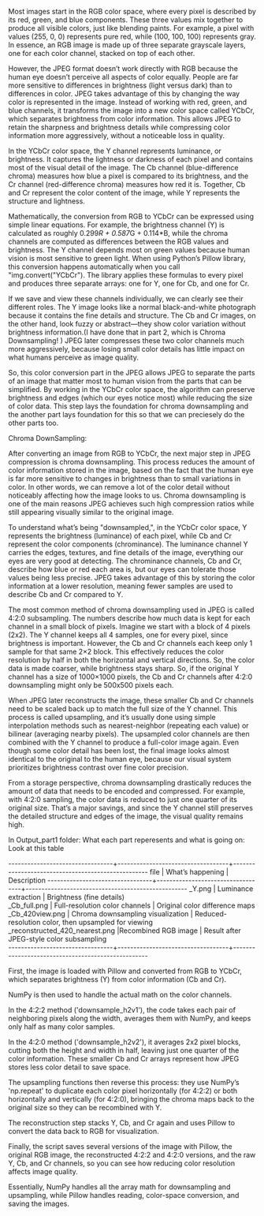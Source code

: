 Most images start in the RGB color space, where every pixel is described by its red, green, and blue components. These three values mix together to produce all visible colors, just like blending paints. For example, a pixel with values (255, 0, 0) represents pure red, while (100, 100, 100) represents gray. In essence, an RGB image is made up of three separate grayscale layers, one for each color channel, stacked on top of each other.

However, the JPEG format doesn’t work directly with RGB because the human eye doesn’t perceive all aspects of color equally. People are far more sensitive to differences in brightness (light versus dark) than to differences in color. JPEG takes advantage of this by changing the way color is represented in the image. Instead of working with red, green, and blue channels, it transforms the image into a new color space called YCbCr, which separates brightness from color information. This allows JPEG to retain the sharpness and brightness details while compressing color information more aggressively, without a noticeable loss in quality.

In the YCbCr color space, the Y channel represents luminance, or brightness. It captures the lightness or darkness of each pixel and contains most of the visual detail of the image. The Cb channel (blue-difference chroma) measures how blue a pixel is compared to its brightness, and the Cr channel (red-difference chroma) measures how red it is. Together, Cb and Cr represent the color content of the image, while Y represents the structure and lightness.

Mathematically, the conversion from RGB to YCbCr can be expressed using simple linear equations. For example, the brightness channel (Y) is calculated as roughly 0.299*R + 0.587*G + 0.114*B, while the chroma channels are computed as differences between the RGB values and brightness. The Y channel depends most on green values because human vision is most sensitive to green light. When using Python’s Pillow library, this conversion happens automatically when you call "img.convert("YCbCr"). The library applies these formulas to every pixel and produces three separate arrays: one for Y, one for Cb, and one for Cr.

If we save and view these channels individually, we can clearly see their different roles. The Y image looks like a normal black-and-white photograph because it contains the fine details and structure. The Cb and Cr images, on the other hand, look fuzzy or abstract—they show color variation without brightness information.(I have done that in part 2, which is Chroma Downsampling! ) JPEG later compresses these two color channels much more aggressively, because losing small color details has little impact on what humans perceive as image quality.

So, this color conversion  part in the JPEG allows JPEG to separate the parts of an image that matter most to human vision from the parts that can be simplified. By working in the YCbCr color space, the algorithm can preserve brightness and edges (which our eyes notice most) while reducing the size of color data. This step lays the foundation for chroma downsampling and the another part lays foundation for this so that we can preciesely do the other parts too.

Chroma DownSampling:


After converting an image from RGB to YCbCr, the next major step in JPEG compression is chroma downsampling. This process reduces the amount of color information stored in the image, based on the fact that the human eye is far more sensitive to changes in brightness than to small variations in color. In other words, we can remove a lot of the color detail without noticeably affecting how the image looks to us. Chroma downsampling is one of the main reasons JPEG achieves such high compression ratios while still appearing visually similar to the original image.

To understand what’s being "downsampled,", in the YCbCr color space, Y represents the brightness (luminance) of each pixel, while Cb and Cr represent the color components (chrominance). The luminance channel Y carries the edges, textures, and fine details of the image, everything our eyes are very good at detecting. The chrominance channels, Cb and Cr, describe how blue or red each area is, but our eyes can tolerate those values being less precise. JPEG takes advantage of this by storing the color information at a lower resolution, meaning fewer samples are used to describe Cb and Cr compared to Y.

The most common method of chroma downsampling used in JPEG is called 4:2:0 subsampling. The numbers describe how much data is kept for each channel in a small block of pixels. Imagine we start with a block of 4 pixels (2x2). The Y channel keeps all 4 samples, one for every pixel, since brightness is important. However, the Cb and Cr channels each keep only 1 sample for that same 2×2 block. This effectively reduces the color resolution by half in both the horizontal and vertical directions. So, the color data is made coarser, while brightness stays sharp. So, if the original Y channel has a size of 1000×1000 pixels, the Cb and Cr channels after 4:2:0 downsampling might only be 500x500 pixels each.

When JPEG later reconstructs the image, these smaller Cb and Cr channels need to be scaled back up to match the full size of the Y channel. This process is called upsampling, and it’s usually done using simple interpolation methods such as nearest-neighbor (repeating each value) or bilinear (averaging nearby pixels). The upsampled color channels are then combined with the Y channel to produce a full-color image again. Even though some color detail has been lost, the final image looks almost identical to the original to the human eye, because our visual system prioritizes brightness contrast over fine color precision.

From a storage perspective, chroma downsampling drastically reduces the amount of data that needs to be encoded and compressed. For example, with 4:2:0 sampling, the color data is reduced to just one quarter of its original size. That’s a major savings, and since the Y channel still preserves the detailed structure and edges of the image, the visual quality remains high.


In Output_part1 folder:
What each part reperesents and what is going on: Look at this table

---------------------------------+-----------------------------------+---------------------------------------------------
file                             | What’s happening	                 | Description 
---------------------------------+-----------------------------------+---------------------------------------------------
_Y.png	                         | Luminance extraction              | Brightness (fine details)  
_Cb_full.png                     | Full-resolution color channels	 | Original color difference maps    
_Cb_420view.png                  | Chroma downsampling visualization | Reduced-resolution color, then upsampled for viewing
_reconstructed_420_nearest.png   |Recombined RGB image               | Result after JPEG-style color subsampling       
---------------------------------+-----------------------------------+---------------------------------------------------

First, the image is loaded with Pillow and converted from RGB to YCbCr, which separates brightness (Y) from color information (Cb and Cr). 

NumPy is then used to handle the actual math on the color channels.

In the 4:2:2 method ('downsample_h2v1'), the code takes each pair of neighboring pixels along the width, averages them with NumPy, and keeps only half as many color samples.

In the 4:2:0 method ('downsample_h2v2'), it averages 2x2 pixel blocks, cutting both the height and width in half, leaving just one quarter of the color information. These smaller Cb and Cr arrays represent how JPEG stores less color detail to save space.

The upsampling functions then reverse this process: they use NumPy’s 'np.repeat' to duplicate each color pixel horizontally (for 4:2:2) or both horizontally and vertically (for 4:2:0), bringing the chroma maps back to the original size so they can be recombined with Y.

The reconstruction step stacks Y, Cb, and Cr again and uses Pillow to convert the data back to RGB for visualization.

Finally, the script saves several versions of the image with Pillow, the original RGB image, the reconstructed 4:2:2 and 4:2:0 versions, and the raw Y, Cb, and Cr channels, so you can see how reducing color resolution affects image quality.

Essentially, NumPy handles all the array math for downsampling and upsampling, while Pillow handles reading, color-space conversion, and saving the images.
